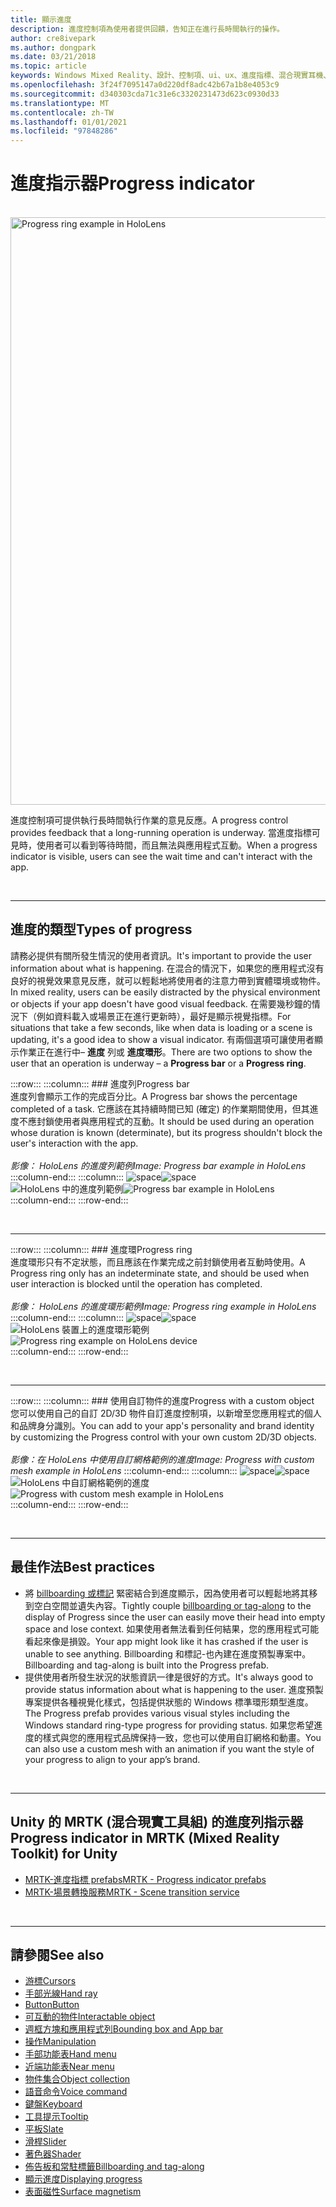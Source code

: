 ```yaml
---
title: 顯示進度
description: 進度控制項為使用者提供回饋，告知正在進行長時間執行的操作。
author: cre8ivepark
ms.author: dongpark
ms.date: 03/21/2018
ms.topic: article
keywords: Windows Mixed Reality、設計、控制項、ui、ux、進度指標、混合現實耳機、windows Mixed Reality 耳機、虛擬實境耳機、HoloLens、MRTK、混合現實工具組
ms.openlocfilehash: 3f24f7095147a0d220df8adc42b67a1b8e4053c9
ms.sourcegitcommit: d340303cda71c31e6c3320231473d623c0930d33
ms.translationtype: MT
ms.contentlocale: zh-TW
ms.lasthandoff: 01/01/2021
ms.locfileid: "97848286"
---
```

# <a name="progress-indicator"></a><span data-ttu-id="a01b6-104">進度指示器</span><span class="sxs-lookup"><span data-stu-id="a01b6-104">Progress indicator</span></span>

<br>

<img src="images/MRTK_ProgressIndicator.gif" alt="Progress ring example in HoloLens" width="940px">

<span data-ttu-id="a01b6-105">進度控制項可提供執行長時間執行作業的意見反應。</span><span class="sxs-lookup"><span data-stu-id="a01b6-105">A progress control provides feedback that a long-running operation is underway.</span></span> <span data-ttu-id="a01b6-106">當進度指標可見時，使用者可以看到等待時間，而且無法與應用程式互動。</span><span class="sxs-lookup"><span data-stu-id="a01b6-106">When a progress indicator is visible, users can see the wait time and can't interact with the app.</span></span>

<br>

---

## <a name="types-of-progress"></a><span data-ttu-id="a01b6-107">進度的類型</span><span class="sxs-lookup"><span data-stu-id="a01b6-107">Types of progress</span></span>

<span data-ttu-id="a01b6-108">請務必提供有關所發生情況的使用者資訊。</span><span class="sxs-lookup"><span data-stu-id="a01b6-108">It's important to provide the user information about what is happening.</span></span> <span data-ttu-id="a01b6-109">在混合的情況下，如果您的應用程式沒有良好的視覺效果意見反應，就可以輕鬆地將使用者的注意力帶到實體環境或物件。</span><span class="sxs-lookup"><span data-stu-id="a01b6-109">In mixed reality, users can be easily distracted by the physical environment or objects if your app doesn't have good visual feedback.</span></span> <span data-ttu-id="a01b6-110">在需要幾秒鐘的情況下（例如資料載入或場景正在進行更新時），最好是顯示視覺指標。</span><span class="sxs-lookup"><span data-stu-id="a01b6-110">For situations that take a few seconds, like when data is loading or a scene is updating, it's a good idea to show a visual indicator.</span></span> <span data-ttu-id="a01b6-111">有兩個選項可讓使用者顯示作業正在進行中– **進度** 列或 **進度環形**。</span><span class="sxs-lookup"><span data-stu-id="a01b6-111">There are two options to show the user that an operation is underway – a **Progress bar** or a **Progress ring**.</span></span>

:::row:::
    :::column:::
        ### <a name="progress-barbr"></a><span data-ttu-id="a01b6-112">進度列</span><span class="sxs-lookup"><span data-stu-id="a01b6-112">Progress bar</span></span><br>
        <span data-ttu-id="a01b6-113">進度列會顯示工作的完成百分比。</span><span class="sxs-lookup"><span data-stu-id="a01b6-113">A Progress bar shows the percentage completed of a task.</span></span> <span data-ttu-id="a01b6-114">它應該在其持續時間已知 (確定) 的作業期間使用，但其進度不應封鎖使用者與應用程式的互動。</span><span class="sxs-lookup"><span data-stu-id="a01b6-114">It should be used during an operation whose duration is known (determinate), but its progress shouldn't block the user's interaction with the app.</span></span><br>
        <br>
        <span data-ttu-id="a01b6-115">*影像： HoloLens 的進度列範例*</span><span class="sxs-lookup"><span data-stu-id="a01b6-115">*Image: Progress bar example in HoloLens*</span></span>
    :::column-end:::
        :::column:::
        <span data-ttu-id="a01b6-116">![space](images/spacer-20x582.png)</span><span class="sxs-lookup"><span data-stu-id="a01b6-116">![space](images/spacer-20x582.png)</span></span><br>
       <span data-ttu-id="a01b6-117">![HoloLens 中的進度列範例](images/640px-progressbar.jpg)</span><span class="sxs-lookup"><span data-stu-id="a01b6-117">![Progress bar example in HoloLens](images/640px-progressbar.jpg)</span></span><br>
    :::column-end:::
:::row-end:::

<br>

---

:::row:::
    :::column:::
        ### <a name="progress-ringbr"></a><span data-ttu-id="a01b6-118">進度環</span><span class="sxs-lookup"><span data-stu-id="a01b6-118">Progress ring</span></span><br>
        <span data-ttu-id="a01b6-119">進度環形只有不定狀態，而且應該在作業完成之前封鎖使用者互動時使用。</span><span class="sxs-lookup"><span data-stu-id="a01b6-119">A Progress ring only has an indeterminate state, and should be used when user interaction is blocked until the operation has completed.</span></span><br>
        <br>
        <span data-ttu-id="a01b6-120">*影像： HoloLens 的進度環形範例*</span><span class="sxs-lookup"><span data-stu-id="a01b6-120">*Image: Progress ring example in HoloLens*</span></span>
    :::column-end:::
        :::column:::
        <span data-ttu-id="a01b6-121">![space](images/spacer-20x582.png)</span><span class="sxs-lookup"><span data-stu-id="a01b6-121">![space](images/spacer-20x582.png)</span></span><br>
       <span data-ttu-id="a01b6-122">![HoloLens 裝置上的進度環形範例](images/640px-progressring.jpg)</span><span class="sxs-lookup"><span data-stu-id="a01b6-122">![Progress ring example on HoloLens device](images/640px-progressring.jpg)</span></span><br>
    :::column-end:::
:::row-end:::

<br>

---

:::row:::
    :::column:::
        ### <a name="progress-with-a-custom-objectbr"></a><span data-ttu-id="a01b6-123">使用自訂物件的進度</span><span class="sxs-lookup"><span data-stu-id="a01b6-123">Progress with a custom object</span></span><br>
        <span data-ttu-id="a01b6-124">您可以使用自己的自訂 2D/3D 物件自訂進度控制項，以新增至您應用程式的個人和品牌身分識別。</span><span class="sxs-lookup"><span data-stu-id="a01b6-124">You can add to your app's personality and brand identity by customizing the Progress control with your own custom 2D/3D objects.</span></span><br>
        <br>
        <span data-ttu-id="a01b6-125">*影像：在 HoloLens 中使用自訂網格範例的進度*</span><span class="sxs-lookup"><span data-stu-id="a01b6-125">*Image: Progress with custom mesh example in HoloLens*</span></span>
    :::column-end:::
        :::column:::
        <span data-ttu-id="a01b6-126">![space](images/spacer-20x582.png)</span><span class="sxs-lookup"><span data-stu-id="a01b6-126">![space](images/spacer-20x582.png)</span></span><br>
       <span data-ttu-id="a01b6-127">![HoloLens 中自訂網格範例的進度](images/640px-progresscustom.jpg)</span><span class="sxs-lookup"><span data-stu-id="a01b6-127">![Progress with custom mesh example in HoloLens](images/640px-progresscustom.jpg)</span></span><br>
    :::column-end:::
:::row-end:::

<br>

---

## <a name="best-practices"></a><span data-ttu-id="a01b6-128">最佳作法</span><span class="sxs-lookup"><span data-stu-id="a01b6-128">Best practices</span></span>
* <span data-ttu-id="a01b6-129">將 [billboarding 或標記](billboarding-and-tag-along.md) 緊密結合到進度顯示，因為使用者可以輕鬆地將其移到空白空間並遺失內容。</span><span class="sxs-lookup"><span data-stu-id="a01b6-129">Tightly couple [billboarding or tag-along](billboarding-and-tag-along.md) to the display of Progress since the user can easily move their head into empty space and lose context.</span></span> <span data-ttu-id="a01b6-130">如果使用者無法看到任何結果，您的應用程式可能看起來像是損毀。</span><span class="sxs-lookup"><span data-stu-id="a01b6-130">Your app might look like it has crashed if the user is unable to see anything.</span></span> <span data-ttu-id="a01b6-131">Billboarding 和標記-也內建在進度預製專案中。</span><span class="sxs-lookup"><span data-stu-id="a01b6-131">Billboarding and tag-along is built into the Progress prefab.</span></span>
* <span data-ttu-id="a01b6-132">提供使用者所發生狀況的狀態資訊一律是很好的方式。</span><span class="sxs-lookup"><span data-stu-id="a01b6-132">It's always good to provide status information about what is happening to the user.</span></span> <span data-ttu-id="a01b6-133">進度預製專案提供各種視覺化樣式，包括提供狀態的 Windows 標準環形類型進度。</span><span class="sxs-lookup"><span data-stu-id="a01b6-133">The Progress prefab provides various visual styles including the Windows standard ring-type progress for providing status.</span></span> <span data-ttu-id="a01b6-134">如果您希望進度的樣式與您的應用程式品牌保持一致，您也可以使用自訂網格和動畫。</span><span class="sxs-lookup"><span data-stu-id="a01b6-134">You can also use a custom mesh with an animation if you want the style of your progress to align to your app’s brand.</span></span>

<br>

---

## <a name="progress-indicator-in-mrtk-mixed-reality-toolkit-for-unity"></a><span data-ttu-id="a01b6-135">Unity 的 MRTK (混合現實工具組) 的進度列指示器</span><span class="sxs-lookup"><span data-stu-id="a01b6-135">Progress indicator in MRTK (Mixed Reality Toolkit) for Unity</span></span>

* [<span data-ttu-id="a01b6-136">MRTK-進度指標 prefabs</span><span class="sxs-lookup"><span data-stu-id="a01b6-136">MRTK - Progress indicator prefabs</span></span>](https://github.com/microsoft/MixedRealityToolkit-Unity/tree/mrtk_release/Assets/MRTK/SDK/Features/UX/Prefabs/ProgressIndicators)
* [<span data-ttu-id="a01b6-137">MRTK-場景轉換服務</span><span class="sxs-lookup"><span data-stu-id="a01b6-137">MRTK - Scene transition service</span></span>](https://microsoft.github.io/MixedRealityToolkit-Unity/Documentation/Extensions/SceneTransitionService/SceneTransitionServiceOverview.html)


<br>

---

## <a name="see-also"></a><span data-ttu-id="a01b6-138">請參閱</span><span class="sxs-lookup"><span data-stu-id="a01b6-138">See also</span></span>

* [<span data-ttu-id="a01b6-139">游標</span><span class="sxs-lookup"><span data-stu-id="a01b6-139">Cursors</span></span>](cursors.md)
* [<span data-ttu-id="a01b6-140">手部光線</span><span class="sxs-lookup"><span data-stu-id="a01b6-140">Hand ray</span></span>](point-and-commit.md)
* [<span data-ttu-id="a01b6-141">Button</span><span class="sxs-lookup"><span data-stu-id="a01b6-141">Button</span></span>](button.md)
* [<span data-ttu-id="a01b6-142">可互動的物件</span><span class="sxs-lookup"><span data-stu-id="a01b6-142">Interactable object</span></span>](interactable-object.md)
* [<span data-ttu-id="a01b6-143">週框方塊和應用程式列</span><span class="sxs-lookup"><span data-stu-id="a01b6-143">Bounding box and App bar</span></span>](app-bar-and-bounding-box.md)
* [<span data-ttu-id="a01b6-144">操作</span><span class="sxs-lookup"><span data-stu-id="a01b6-144">Manipulation</span></span>](direct-manipulation.md)
* [<span data-ttu-id="a01b6-145">手部功能表</span><span class="sxs-lookup"><span data-stu-id="a01b6-145">Hand menu</span></span>](hand-menu.md)
* [<span data-ttu-id="a01b6-146">近端功能表</span><span class="sxs-lookup"><span data-stu-id="a01b6-146">Near menu</span></span>](near-menu.md)
* [<span data-ttu-id="a01b6-147">物件集合</span><span class="sxs-lookup"><span data-stu-id="a01b6-147">Object collection</span></span>](object-collection.md)
* [<span data-ttu-id="a01b6-148">語音命令</span><span class="sxs-lookup"><span data-stu-id="a01b6-148">Voice command</span></span>](voice-input.md)
* [<span data-ttu-id="a01b6-149">鍵盤</span><span class="sxs-lookup"><span data-stu-id="a01b6-149">Keyboard</span></span>](keyboard.md)
* [<span data-ttu-id="a01b6-150">工具提示</span><span class="sxs-lookup"><span data-stu-id="a01b6-150">Tooltip</span></span>](tooltip.md)
* [<span data-ttu-id="a01b6-151">平板</span><span class="sxs-lookup"><span data-stu-id="a01b6-151">Slate</span></span>](slate.md)
* [<span data-ttu-id="a01b6-152">滑桿</span><span class="sxs-lookup"><span data-stu-id="a01b6-152">Slider</span></span>](slider.md)
* [<span data-ttu-id="a01b6-153">著色器</span><span class="sxs-lookup"><span data-stu-id="a01b6-153">Shader</span></span>](shader.md)
* [<span data-ttu-id="a01b6-154">佈告板和常駐標籤</span><span class="sxs-lookup"><span data-stu-id="a01b6-154">Billboarding and tag-along</span></span>](billboarding-and-tag-along.md)
* [<span data-ttu-id="a01b6-155">顯示進度</span><span class="sxs-lookup"><span data-stu-id="a01b6-155">Displaying progress</span></span>](progress.md)
* [<span data-ttu-id="a01b6-156">表面磁性</span><span class="sxs-lookup"><span data-stu-id="a01b6-156">Surface magnetism</span></span>](surface-magnetism.md)
